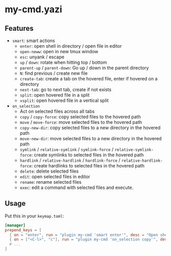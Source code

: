 # my-cmd.yazi

## Features

- `smart`: smart actions
    - `enter`: open shell in directory / open file in editor
    - `open-neww`: open in new tmux window
    - `esc`: unyank / escape
    - `up` / `down`: rotate when hitting top / bottom
    - `parent-up` / `parent-down`: Go up / down in the parent directory
    - `N`: find previous / create new file
    - `create-tab`: create a tab on the hovered file, enter if hovered on a directory
    - `next-tab`: go to next tab, create if not exists
    - `split`: open hovered file in a split
    - `vsplit`: open hovered file in a vertical split
- `on_selection`
    - Act on selected files across all tabs
    - `copy` / `copy-force`: copy selected files to the hovered path
    - `move` / `move-force`: move selected files to the hovered path
    - `copy-new-dir`: copy selected files to a new directory in the hovered path
    - `move-new-dir`: move selected files to a new directory in the hovered path
    - `symlink` / `relative-symlink` / `symlink-force` / `relative-symlink-force`: create symlinks to selected files in the hovered path
    - `hardlink` / `relative-hardlink` / `hardlink-force` / `relative-hardlink-force`: create hardlinks to selected files in the hovered path
    - `delete`: delete selected files
    - `edit`: open selected files in editor
    - `rename`: rename selected files
    - `exec`: edit a command with selected files and execute.

## Usage

Put this in your `keymap.toml`:

```toml
[manager]
prepend_keys = [
  { on = "enter", run = "plugin my-cmd 'smart enter'", desc = "Open shell / edit file" },
  { on = ["<C-l>", "c"], run = "plugin my-cmd 'on_selection copy'", desc = "Copy selected files here" },
  # ...
]
```
